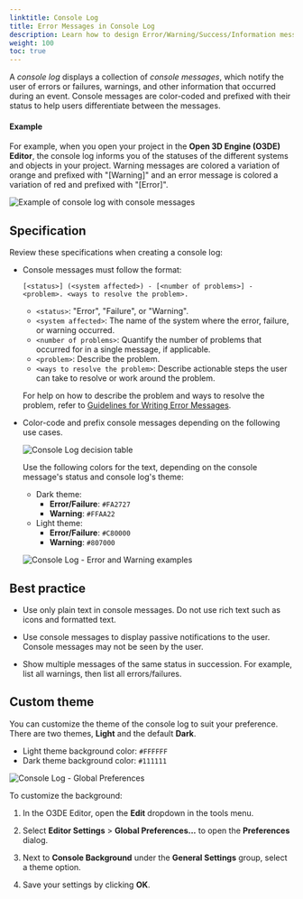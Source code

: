 ```yaml
---
linktitle: Console Log
title: Error Messages in Console Log
description: Learn how to design Error/Warning/Success/Information messages in console logs using the Blue Jay Design System (BJDS) in Open 3D Engine (O3DE).
weight: 100
toc: true
---
```


A *console log* displays a collection of *console messages*, which notify the user of errors or failures, warnings, and other information that occurred during an event. Console messages are color-coded and prefixed with their status to help users differentiate between the messages.

#### Example

For example, when you open your project in the **Open 3D Engine (O3DE) Editor**, the console log informs you of the statuses of the different systems and objects in your project. Warning messages are colored a variation of orange and prefixed with "\[Warning\]" and an error message is colored a variation of red and prefixed with "\[Error\]".


![Example of console log with console messages](/images/tools-ui/console-log/console-log-messages.png)

## Specification

Review these specifications when creating a console log:

- Console messages must follow the format:
  
  ```
  [<status>] (<system affected>) - [<number of problems>] - <problem>. <ways to resolve the problem>.
  ```
  - `<status>`: "Error", "Failure", or "Warning".
  - `<system affected>`: The name of the system where the error, failure, or warning occurred. 
  - `<number of problems>`: Quantify the number of problems that occurred for in a single message, if applicable.
  - `<problem>`: Describe the problem.
  - `<ways to resolve the problem>`: Describe actionable steps the user can take to resolve or work around the problem.

  For help on how to describe the problem and ways to resolve the problem, refer to [Guidelines for Writing Error Messages](../guidelines).

- Color-code and prefix console messages depending on the following use cases.

  ![Console Log decision table](/images/tools-ui/console-log/console-log-decision-table.png)

  Use the following colors for the text, depending on the console message's status and console log's theme:
  - Dark theme: 
    - **Error/Failure**: `#FA2727`
    - **Warning**: `#FFAA22`
  - Light theme: 
    - **Error/Failure**: `#C80000`
    - **Warning**: `#807000`

  ![Console Log - Error and Warning examples](/images/tools-ui/console-log/console-log-state-colors.png)

## Best practice

* Use only plain text in console messages. Do not use rich text such as icons and formatted text.

* Use console messages to display passive notifications to the user. Console messages may not be seen by the user.
  
* Show multiple messages of the same status in succession. For example, list all warnings, then list all errors/failures.


## Custom theme

You can customize the theme of the console log to suit your preference. There are two themes, **Light** and the default **Dark**.
- Light theme background color: `#FFFFFF`
- Dark theme background color: `#111111`

![Console Log - Global Preferences](/images/tools-ui/console-log/global-preferences.png)

To customize the background: 

1. In the O3DE Editor, open the **Edit** dropdown in the tools menu. 

2. Select **Editor Settings** > **Global Preferences...** to open the **Preferences** dialog.

3. Next to **Console Background** under the **General Settings** group, select a theme option. 

4. Save your settings by clicking **OK**. 